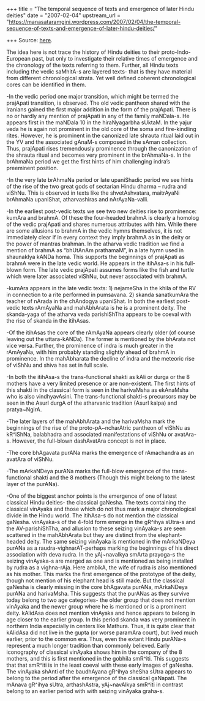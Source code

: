 +++
title = "The temporal sequence of texts and emergence of later Hindu deities"
date = "2007-02-04"
upstream_url = "https://manasataramgini.wordpress.com/2007/02/04/the-temporal-sequence-of-texts-and-emergence-of-later-hindu-deities/"

+++
Source: [here](https://manasataramgini.wordpress.com/2007/02/04/the-temporal-sequence-of-texts-and-emergence-of-later-hindu-deities/).

The idea here is not trace the history of Hindu deities to their proto-Indo-European past, but only to investigate their relative times of emergence and the chronology of the texts referring to them. Further, all Hindu texts including the vedic saMhitA-s are layered texts- that is they have material from different chronological strata. Yet well defined coherent chronological cores can be identified in them.

-In the vedic period one major transition, which might be termed the prajApati transition, is observed. The old vedic pantheon shared with the Iranians gained the first major addition in the form of the prajApati. There is no or hardly any mention of prajApati in any of the family maNDala-s. He appears first in the maNDala 10 in the hiraNyagarbha sUktaM. In the yajur veda he is again not prominent in the old core of the soma and fire-kindling rites. However, he is prominent in the canonized late shrauta ritual laid out in the YV and the associated gAnaM-s composed in the sAman collection. Thus, prajApati rises tremendously prominence through the canonization of the shrauta ritual and becomes very prominent in the brAhmaNa-s. In the brAhmaNa period we get the first hints of him challenging indra’s preeminent position.

-In the very late brAhmaNa period or late upaniShadic period we see hints of the rise of the two great gods of sectarian Hindu dharma – rudra and viShNu. This is observed in texts like the shvetAshvatara, maitrAyaNi brAhmaNa upaniShat, atharvashiras and nArAyaNa-valli.

-In the earliest post-vedic texts we see two new deities rise to prominence: kumAra and brahmA. Of these the four-headed brahmA is clearly a homolog of the vedic prajApati and shares numerous attributes with him. While there are some allusions to brahmA in the vedic hymns themselves, it is not immediately clear if in every context they imply brahmA as in the deity or the power of mantras brahman. In the atharva vedic tradition we find a mention of brahmA as “bhUtAnAm prathamaM”, in a late hymn used in shaunakIya kANDa homa. This supports the beginnings of prajApati as brahmA were in the late vedic world. He appears in the itihAsa-s in his full-blown form. The late vedic prajApati assumes forms like the fish and turtle which were later associated viShNu, but never associated with brahmA.

-kumAra appears in the late vedic texts: 1) nejameSha in the khila of the RV in connection to a rite performed in pumsavana. 2) skanda sanatkumAra the teacher of nArada in the chAndogya upaniShat. In both the earliest post-vedic texts rAmAyaNa and mahAbhArata is he is a prominent deity. The skanda-yaga of the atharva veda parishiShTha appears to be coeval with the rise of skanda in the itihAsas.

-Of the itihAsas the core of the rAmAyaNa appears clearly older (of course leaving out the uttara-kANDa). The former is mentioned by the bhArata not vice versa. Further, the prominence of indra is much greater in the rAmAyaNa, with him probably standing slightly ahead of brahmA in prominence. In the mahAbharata the decline of indra and the meteoric rise of viShNu and shiva has set in full scale.

-In both the itihAsa-s the trans-functional shakti as kAli or durga or the 8 mothers have a very limited presence or are non-existent. The first hints of this shakti in the classical form is seen in the harivaMsha as ekAnaMsha who is also vindhyavAsini. The trans-functional shakti-s precursors may be seen in the AsurI durgA of the atharvanic tradition (AsurI kalpa) and pratya\~NgirA.

-The later layers of the mahAbhArata and the harivaMsha mark the beginnings of the rise of the proto-pA\~ncharAtric pantheon of viShNu as kR^iShNa, balabhadra and associated manifestations of viShNu or avatAra-s. However, the full-blown dashAvatAra concept is not in place.

-The core bhAgavata purANa marks the emergence of rAmachandra as an avatAra of viShNu.

-The mArkaNDeya purANa marks the full-blow emergence of the trans-functional shakti and the 8 mothers (Though this might belong to the latest layer of the purANa).

-One of the biggest anchor points is the emergence of one of latest classical Hindu deities- the classical gaNesha. The texts containing the classical vinAyaka and those which do not thus mark a major chronological divide in the Hindu world. The itihAsa-s do not mention the classical gaNesha. vinAyaka-s of the 4-fold form emerge in the gR^ihya sUtra-s and the AV-parishiShTha, and allusion to these seizing vinAyaka-s are seen scattered in the mahAbhArata but they are distinct from the elephant-headed deity. The same seizing vinAyaka is mentioned in the mArkaNDeya purANa as a raudra-vighnarAT-perhaps marking the beginnings of his direct association with deva rudra. In the yAj\~navalkya smArta prayoga-s the seizing vinAyaka-s are merged as one and is mentioned as being installed by rudra as a vighna-rAja. Here ambikA, the wife of rudra is also mentioned as his mother. This marks the first emergence of the prototype of the deity, though not mention of his elephant head is still made. But the classical gaNesha is clearly missing in the core bhAgavata purANa, mArkaNDeya purANa and harivaMsha. This suggests that the purANas as they survive today belong to two age categories- the older group that does not mention vinAyaka and the newer group where he is mentioned or is a prominent deity. kAlidAsa does not mention vinAyaka and hence appears to belong in age closer to the earlier group. In this period skanda was very prominent in northern India especially in centers like Mathura. Thus, it is quite clear that kAlidAsa did not live in the gupta (or worse paramAra court), but lived much earlier, prior to the common era. Thus, even the extant Hindu purANa-s represent a much longer tradition than commonly believed. Early iconography of classical vinAyaka shows him in the company of the 8 mothers, and this is first mentioned in the gobhila smR^iti. This suggests that that smR^iti is in the least coeval with these early images of gaNesha. The vinAyaka shAnti of the baudhAyana gR^ihya sheSha sUtra appears to belong to the period after the emergence of the classical gaNapati. The mAnava gR^ihya sUtra, arthashAstra, yAj\~navAlkya smR^iti in contrast belong to an earlier period with with seizing vinAyaka graha-s.

